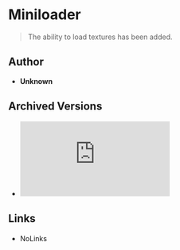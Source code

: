 <detail>

# Miniloader
  
>The ability to load textures has been added.
  
## Author 
- **Unknown** 

## Archived Versions
- ![Downlaod](https://github.com/FurnishedChunk/Minicraft-Mod-Archives/blob/master/Minicraft%20Mods/Miniloader(texture)/src.7z)

## Links
- NoLinks　　

</detail>
<p>

<detail>